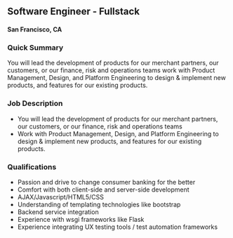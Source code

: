 ## Software Engineer - Fullstack
#### San Francisco, CA

### Quick Summary
You will lead the development of products for our merchant partners, our customers, or our finance, risk and operations teams work with Product Management, Design, and Platform Engineering to design & implement new products, and features for our existing products.

### Job Description
+	You will lead the development of products for our merchant partners, our customers, or our finance, risk and operations teams
+	Work with Product Management, Design, and Platform Engineering to design & implement new products, and features for our existing products.

### Qualifications
+	Passion and drive to change consumer banking for the better
+	Comfort with both client-side and server-side development
+	AJAX/Javascript/HTML5/CSS
+	Understanding of templating technologies like bootstrap
+	Backend service integration
+	Experience with wsgi frameworks like Flask
+	Experience integrating UX testing tools / test automation frameworks
